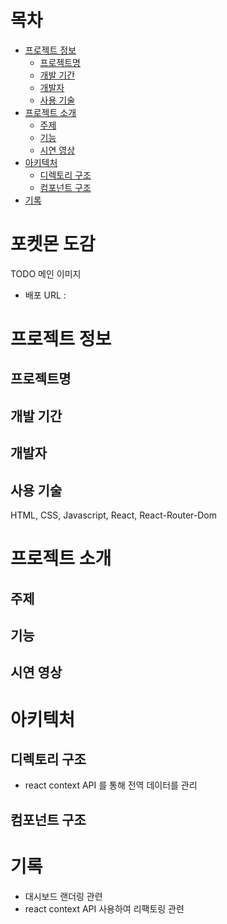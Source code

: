 # 목차

- [프로젝트 정보](#프로젝트-정보)
  - [프로젝트명](#프로젝트명)
  - [개발 기간](#개발-기간)
  - [개발자](#개발자)
  - [사용 기술](#사용-기술)
- [프로젝트 소개](#프로젝트-소개)
  - [주제](#주제)
  - [기능](#기능)
  - [시연 영상](#시연-영상)
- [아키텍처](#아키텍처)
  - [디렉토리 구조](#디렉토리-구조)
  - [컴포넌트 구조](#컴포넌트-구조)
- [기록](#기록)

# 포켓몬 도감

TODO 메인 이미지

- 배포 URL :

# 프로젝트 정보

## 프로젝트명

## 개발 기간

## 개발자

## 사용 기술

HTML, CSS, Javascript, React, React-Router-Dom

# 프로젝트 소개

## 주제

## 기능

## 시연 영상

# 아키텍처

## 디렉토리 구조

- react context API 를 통해 전역 데이터를 관리

## 컴포넌트 구조

# 기록

- 대시보드 랜더링 관련
- react context API 사용하여 리팩토링 관련

